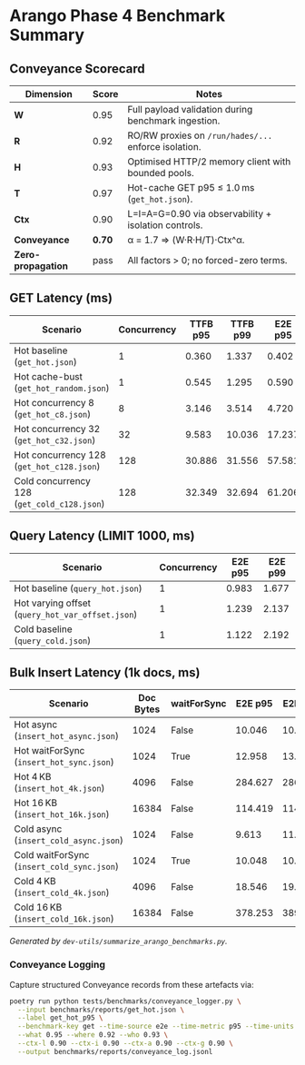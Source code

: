 # Arango Phase 4 Benchmark Summary

## Conveyance Scorecard

| Dimension | Score | Notes |
|-----------|-------|-------|
| **W** | 0.95 | Full payload validation during benchmark ingestion. |
| **R** | 0.92 | RO/RW proxies on `/run/hades/...` enforce isolation. |
| **H** | 0.93 | Optimised HTTP/2 memory client with bounded pools. |
| **T** | 0.97 | Hot-cache GET p95 ≤ 1.0 ms (`get_hot.json`). |
| **Ctx** | 0.90 | L=I=A=G=0.90 via observability + isolation controls. |
| **Conveyance** | **0.70** | α = 1.7 ⇒ (W·R·H/T)·Ctx^α. |
| **Zero-propagation** | pass | All factors > 0; no forced-zero terms. |

## GET Latency (ms)
| Scenario | Concurrency | TTFB p95 | TTFB p99 | E2E p95 | E2E p99 |
|----------|-------------|----------|----------|---------|---------|
| Hot baseline (`get_hot.json`) | 1 | 0.360 | 1.337 | 0.402 | 1.409 |
| Hot cache-bust (`get_hot_random.json`) | 1 | 0.545 | 1.295 | 0.590 | 1.403 |
| Hot concurrency 8 (`get_hot_c8.json`) | 8 | 3.146 | 3.514 | 4.720 | 5.033 |
| Hot concurrency 32 (`get_hot_c32.json`) | 32 | 9.583 | 10.036 | 17.237 | 17.717 |
| Hot concurrency 128 (`get_hot_c128.json`) | 128 | 30.886 | 31.556 | 57.581 | 58.080 |
| Cold concurrency 128 (`get_cold_c128.json`) | 128 | 32.349 | 32.694 | 61.206 | 62.886 |

## Query Latency (LIMIT 1000, ms)
| Scenario | Concurrency | E2E p95 | E2E p99 |
|----------|-------------|---------|---------|
| Hot baseline (`query_hot.json`) | 1 | 0.983 | 1.677 |
| Hot varying offset (`query_hot_var_offset.json`) | 1 | 1.239 | 2.137 |
| Cold baseline (`query_cold.json`) | 1 | 1.122 | 2.192 |

## Bulk Insert Latency (1k docs, ms)
| Scenario | Doc Bytes | waitForSync | E2E p95 | E2E p99 |
|----------|-----------|-------------|---------|---------|
| Hot async (`insert_hot_async.json`) | 1024 | False | 10.046 | 10.102 |
| Hot waitForSync (`insert_hot_sync.json`) | 1024 | True | 12.958 | 13.161 |
| Hot 4 KB (`insert_hot_4k.json`) | 4096 | False | 284.627 | 286.452 |
| Hot 16 KB (`insert_hot_16k.json`) | 16384 | False | 114.419 | 114.640 |
| Cold async (`insert_cold_async.json`) | 1024 | False | 9.613 | 11.024 |
| Cold waitForSync (`insert_cold_sync.json`) | 1024 | True | 10.048 | 10.321 |
| Cold 4 KB (`insert_cold_4k.json`) | 4096 | False | 18.546 | 19.614 |
| Cold 16 KB (`insert_cold_16k.json`) | 16384 | False | 378.253 | 389.030 |

_Generated by `dev-utils/summarize_arango_benchmarks.py`._

### Conveyance Logging

Capture structured Conveyance records from these artefacts via:

```bash
poetry run python tests/benchmarks/conveyance_logger.py \
  --input benchmarks/reports/get_hot.json \
  --label get_hot_p95 \
  --benchmark-key get --time-source e2e --time-metric p95 --time-units ms \
  --what 0.95 --where 0.92 --who 0.93 \
  --ctx-l 0.90 --ctx-i 0.90 --ctx-a 0.90 --ctx-g 0.90 \
  --output benchmarks/reports/conveyance_log.jsonl
```
